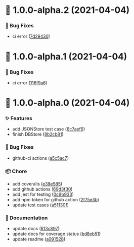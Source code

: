 # :tada: 1.0.0-alpha.2 (2021-04-04)


### :bug: Bug Fixes

* ci error ([7d29430](https://github.com/Molunerfinn/typescript-node-template/commit/7d29430))



# :tada: 1.0.0-alpha.1 (2021-04-04)


### :bug: Bug Fixes

* ci error ([116f9a6](https://github.com/Molunerfinn/typescript-node-template/commit/116f9a6))



# :tada: 1.0.0-alpha.0 (2021-04-04)


### :sparkles: Features

* add JSONStore test case ([6c7aef9](https://github.com/Molunerfinn/typescript-node-template/commit/6c7aef9))
* finish DBStore ([8b2cb81](https://github.com/Molunerfinn/typescript-node-template/commit/8b2cb81))


### :bug: Bug Fixes

* github-ci actions ([a5c5ac7](https://github.com/Molunerfinn/typescript-node-template/commit/a5c5ac7))


### :package: Chore

* add coveralls ([e38e585](https://github.com/Molunerfinn/typescript-node-template/commit/e38e585))
* add github actions ([69d3f30](https://github.com/Molunerfinn/typescript-node-template/commit/69d3f30))
* add jest for testing ([0c9b933](https://github.com/Molunerfinn/typescript-node-template/commit/0c9b933))
* add npm token for github action ([2f75e3b](https://github.com/Molunerfinn/typescript-node-template/commit/2f75e3b))
* update test cases ([a51130f](https://github.com/Molunerfinn/typescript-node-template/commit/a51130f))


### :pencil: Documentation

* update docs ([613c897](https://github.com/Molunerfinn/typescript-node-template/commit/613c897))
* update docs for coverage status ([bd8eb51](https://github.com/Molunerfinn/typescript-node-template/commit/bd8eb51))
* update readme ([a091528](https://github.com/Molunerfinn/typescript-node-template/commit/a091528))



